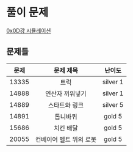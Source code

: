 # 풀이 문제

[0x0D강 시뮬레이션](https://www.acmicpc.net/workbook/view/7316)

## 문제들

| 문제  |        문제 제목        |  난이도  |
| :---: | :---------------------: | :------: |
| 13335 |          트럭           | silver 1 |
| 14888 |     연산자 끼워넣기     | silver 1 |
| 14889 |      스타트와 링크      | silver 5 |
| 14891 |        톱니바퀴         |  gold 5  |
| 15686 |        치킨 배달        |  gold 5  |
| 20055 | 컨베이어 벨트 위의 로봇 |  gold 5  |
